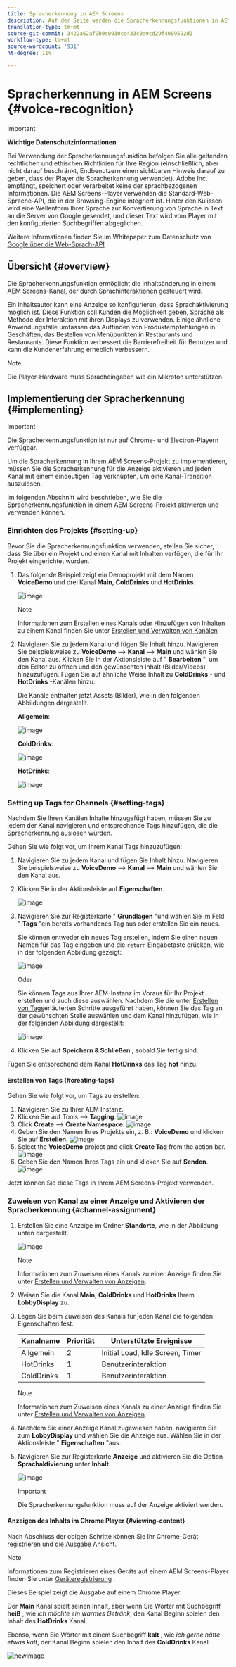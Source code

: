 ```yaml
---
title: Spracherkennung in AEM Screens
description: Auf der Seite werden die Spracherkennungsfunktionen in AEM Screens beschrieben.
translation-type: tm+mt
source-git-commit: 3422a62af9b9c0930ce433c0a9cd29f4089592d3
workflow-type: tm+mt
source-wordcount: '931'
ht-degree: 11%

---
```



# Spracherkennung in AEM Screens {#voice-recognition}

>[!IMPORTANT]
>
>**Wichtige Datenschutzinformationen**
>
>Bei Verwendung der Spracherkennungsfunktion befolgen Sie alle geltenden rechtlichen und ethischen Richtlinien für Ihre Region (einschließlich, aber nicht darauf beschränkt, Endbenutzern einen sichtbaren Hinweis darauf zu geben, dass der Player die Spracherkennung verwendet). Adobe Inc. empfängt, speichert oder verarbeitet keine der sprachbezogenen Informationen. Die AEM Screens-Player verwenden die Standard-Web-Sprache-API, die in der Browsing-Engine integriert ist. Hinter den Kulissen wird eine Wellenform Ihrer Sprache zur Konvertierung von Sprache in Text an die Server von Google gesendet, und dieser Text wird vom Player mit den konfigurierten Suchbegriffen abgeglichen.
>
>Weitere Informationen finden Sie im Whitepaper zum Datenschutz von [Google über die Web-Sprach-API](https://www.google.com/chrome/privacy/whitepaper.html#speech) .


## Übersicht {#overview}

Die Spracherkennungsfunktion ermöglicht die Inhaltsänderung in einem AEM Screens-Kanal, der durch Sprachinteraktionen gesteuert wird.

Ein Inhaltsautor kann eine Anzeige so konfigurieren, dass Sprachaktivierung möglich ist. Diese Funktion soll Kunden die Möglichkeit geben, Sprache als Methode der Interaktion mit ihren Displays zu verwenden. Einige ähnliche Anwendungsfälle umfassen das Auffinden von Produktempfehlungen in Geschäften, das Bestellen von Menüpunkten in Restaurants und Restaurants. Diese Funktion verbessert die Barrierefreiheit für Benutzer und kann die Kundenerfahrung erheblich verbessern.

>[!NOTE]
>Die Player-Hardware muss Spracheingaben wie ein Mikrofon unterstützen.

## Implementierung der Spracherkennung {#implementing}

>[!IMPORTANT]
> Die Spracherkennungsfunktion ist nur auf Chrome- und Electron-Playern verfügbar.

Um die Spracherkennung in Ihrem AEM Screens-Projekt zu implementieren, müssen Sie die Spracherkennung für die Anzeige aktivieren und jeden Kanal mit einem eindeutigen Tag verknüpfen, um eine Kanal-Transition auszulösen.

Im folgenden Abschnitt wird beschrieben, wie Sie die Spracherkennungsfunktion in einem AEM Screens-Projekt aktivieren und verwenden können.

### Einrichten des Projekts {#setting-up}

Bevor Sie die Spracherkennungsfunktion verwenden, stellen Sie sicher, dass Sie über ein Projekt und einen Kanal mit Inhalten verfügen, die für Ihr Projekt eingerichtet wurden.

1. Das folgende Beispiel zeigt ein Demoprojekt mit dem Namen **VoiceDemo** und drei Kanal **Main**, **ColdDrinks** und **HotDrinks**.

   ![image](assets/voice-recognition/vr-1.png)

   >[!NOTE]
   >
   >Informationen zum Erstellen eines Kanals oder Hinzufügen von Inhalten zu einem Kanal finden Sie unter [Erstellen und Verwalten von Kanälen](/help/user-guide/managing-channels.md)

1. Navigieren Sie zu jedem Kanal und fügen Sie Inhalt hinzu. Navigieren Sie beispielsweise zu **VoiceDemo** —> **Kanal** —> **Main** und wählen Sie den Kanal aus. Klicken Sie in der Aktionsleiste auf &quot; **Bearbeiten** &quot;, um den Editor zu öffnen und den gewünschten Inhalt (Bilder/Videos) hinzuzufügen. Fügen Sie auf ähnliche Weise Inhalt zu **ColdDrinks** - und **HotDrinks** -Kanälen hinzu.

   Die Kanäle enthalten jetzt Assets (Bilder), wie in den folgenden Abbildungen dargestellt.

   **Allgemein**:

   ![image](assets/voice-recognition/vr-4.png)

   **ColdDrinks**:

   ![image](assets/voice-recognition/vr-3.png)

   **HotDrinks**:

   ![image](assets/voice-recognition/vr-2.png)

### Setting up Tags for Channels {#setting-tags}

Nachdem Sie Ihren Kanälen Inhalte hinzugefügt haben, müssen Sie zu jedem der Kanal navigieren und entsprechende Tags hinzufügen, die die Spracherkennung auslösen würden.

Gehen Sie wie folgt vor, um Ihrem Kanal Tags hinzuzufügen:

1. Navigieren Sie zu jedem Kanal und fügen Sie Inhalt hinzu. Navigieren Sie beispielsweise zu **VoiceDemo** —> **Kanal** —> **Main** und wählen Sie den Kanal aus.

1. Klicken Sie in der Aktionsleiste auf **Eigenschaften**.

   ![image](assets/voice-recognition/vr-5.png)

1. Navigieren Sie zur Registerkarte &quot; **Grundlagen** &quot;und wählen Sie im Feld &quot; **Tags** &quot;ein bereits vorhandenes Tag aus oder erstellen Sie ein neues.

   Sie können entweder ein neues Tag erstellen, indem Sie einen neuen Namen für das Tag eingeben und die `return` Eingabetaste drücken, wie in der folgenden Abbildung gezeigt:

   ![image](assets/voice-recognition/vr-6.png)

   Oder

   Sie können Tags aus Ihrer AEM-Instanz im Voraus für Ihr Projekt erstellen und auch diese auswählen. Nachdem Sie die unter [Erstellen von Tags](#creating-tags)erläuterten Schritte ausgeführt haben, können Sie das Tag an der gewünschten Stelle auswählen und dem Kanal hinzufügen, wie in der folgenden Abbildung dargestellt:

   ![image](assets/voice-recognition/vr-tag1.png)

1. Klicken Sie auf **Speichern &amp; Schließen** , sobald Sie fertig sind.

Fügen Sie entsprechend dem Kanal **HotDrinks** das Tag **hot** hinzu.

#### Erstellen von Tags {#creating-tags}

Gehen Sie wie folgt vor, um Tags zu erstellen:

1. Navigieren Sie zu Ihrer AEM Instanz.
1. Klicken Sie auf Tools —> **Tagging**.
   ![image](assets/voice-recognition/vr-7.png)
1. Click **Create** --> **Create Namespace**.
   ![image](assets/voice-recognition/vr-tag3.png)
1. Geben Sie den Namen Ihres Projekts ein, z. B.: **VoiceDemo** und klicken Sie auf **Erstellen**.
   ![image](assets/voice-recognition/vr-tag2.png)
1. Select the **VoiceDemo** project and click **Create Tag** from the action bar.
   ![image](assets/voice-recognition/vr-tag4.png)
1. Geben Sie den Namen Ihres Tags ein und klicken Sie auf **Senden**.
   ![image](assets/voice-recognition/vr-tag5.png)

Jetzt können Sie diese Tags in Ihrem AEM Screens-Projekt verwenden.

### Zuweisen von Kanal zu einer Anzeige und Aktivieren der Spracherkennung {#channel-assignment}

1. Erstellen Sie eine Anzeige im Ordner **Standorte**, wie in der Abbildung unten dargestellt.

   ![image](assets/voice-recognition/vr-loc.png)

   >[!NOTE]
   >Informationen zum Zuweisen eines Kanals zu einer Anzeige finden Sie unter [Erstellen und Verwalten von Anzeigen](/help/user-guide/managing-displays.md).

1. Weisen Sie die Kanal **Main**, **ColdDrinks** und **HotDrinks** Ihrem **LobbyDisplay** zu.

1. Legen Sie beim Zuweisen des Kanals für jeden Kanal die folgenden Eigenschaften fest.

   | **Kanalname** | **Priorität** | **Unterstützte Ereignisse** |
   |---|---|---|
   | Allgemein | 2 | Initial Load, Idle Screen, Timer |
   | HotDrinks | 1 | Benutzerinteraktion |
   | ColdDrinks | 1 | Benutzerinteraktion |

   >[!NOTE]
   >
   >Informationen zum Zuweisen eines Kanals zu einer Anzeige finden Sie unter [Erstellen und Verwalten von Anzeigen](/help/user-guide/managing-displays.md).

1. Nachdem Sie einer Anzeige Kanal zugewiesen haben, navigieren Sie zum **LobbyDisplay** und wählen Sie die Anzeige aus. Wählen Sie in der Aktionsleiste &quot; **Eigenschaften** &quot;aus.

1. Navigieren Sie zur Registerkarte **Anzeige** und aktivieren Sie die Option **Sprachaktivierung** unter **Inhalt**.

   ![image](assets/voice-recognition/vr-disp.png)

   >[!IMPORTANT]
   >Die Spracherkennungsfunktion muss auf der Anzeige aktiviert werden.

#### Anzeigen des Inhalts im Chrome Player {#viewing-content}

Nach Abschluss der obigen Schritte können Sie Ihr Chrome-Gerät registrieren und die Ausgabe Ansicht.

>[!NOTE]
>Informationen zum Registrieren eines Geräts auf einem AEM Screens-Player finden Sie unter [Geräteregistrierung](device-registration.md) .

Dieses Beispiel zeigt die Ausgabe auf einem Chrome Player.

Der **Main** Kanal spielt seinen Inhalt, aber wenn Sie Wörter mit Suchbegriff **heiß** , wie *ich möchte ein warmes Getränk*, den Kanal Beginn spielen den Inhalt des **HotDrinks** Kanal.

Ebenso, wenn Sie Wörter mit einem Suchbegriff **kalt** , wie *ich gerne hätte etwas kalt*, der Kanal Beginn spielen den Inhalt des **ColdDrinks** Kanal.

![newimage](assets/voice-recognition/voice-video.gif)












